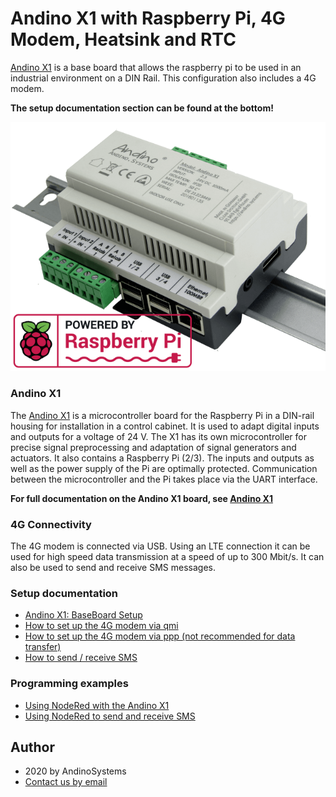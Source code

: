 Andino X1 with Raspberry Pi, 4G Modem, Heatsink and RTC
======

[Andino X1][1] is a base board that allows the raspberry pi to be used in an industrial environment on a DIN Rail. This configuration also includes a 4G modem.

**The setup documentation section can be found at the bottom!**

![Andino X1 - Raspberry Pi on DIN Rail](Andino-X1-Raspberry-Pi-in-der-industrie.png)  

### Andino X1
The [Andino X1][1] is a microcontroller board for the Raspberry Pi in a DIN-rail housing for installation in a control cabinet. It is used to adapt digital inputs and outputs for a voltage of 24 V. The X1 has its own microcontroller for precise signal preprocessing and adaptation of signal generators and actuators. It also contains a Raspberry Pi (2/3). The inputs and outputs as well as the power supply of the Pi are optimally protected. Communication between the microcontroller and the Pi takes place via the UART interface.

**For full documentation on the Andino X1 board, see [Andino X1](../../)**

### 4G Connectivity
The 4G modem is connected via USB. Using an LTE connection it can be used for high speed data transmission at a speed of up to 300 Mbit/s. It can also be used to send and receive SMS messages.

### Setup documentation

- [Andino X1: BaseBoard Setup](../../BaseBoard)
- [How to set up the 4G modem via qmi](../../../Andino-Common/Extensions/4G-Modem-SIM7600/qmi)
- [How to set up the 4G modem via ppp (not recommended for data transfer)](../../../Andino-Common/Extensions/4G-Modem-SIM7600/ppp)
- [How to send / receive SMS](../../../Andino-Common/Extensions/4G-Modem-SIM7600/sms)

### Programming examples

- [Using NodeRed with the Andino X1](../../../Andino-Common/src/NodeRed)
- [Using NodeRed to send and receive SMS](../../../Andino-Common/src/NodeRed/AndinoSMS/node-red-contrib-andino-sms) 


Author
-----

* 2020 by AndinoSystems
* [Contact us by email](mailto:info@andino.systems)

[1]:https://andino.systems/andino-x1/

